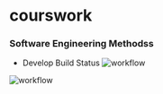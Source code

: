 # courswork


### Software Engineering Methodss



* Develop Build Status  ![workflow](https://github.com/AliMorabih/courswork/actions/Aworkflowforcourswork/main.yml/badge.svg)


![workflow](https://img.shields.io/github/workflow/status/AliMorabih/courswork/A%20workflow%20for%20courswork?style=plastic)